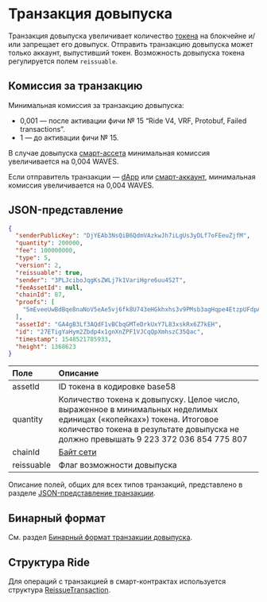 # Транзакция довыпуска

Транзакция довыпуска увеличивает количество [токена](/ru/blockchain/token/) на блокчейне и/или запрещает его довыпуск. Отправить транзакцию довыпуска может только аккаунт, выпустивший токен. Возможность довыпуска токена регулируется полем `reissuable`.

## Комиссия за транзакцию

Минимальная комиссия за транзакцию довыпуска:
* 0,001 — после активации фичи № 15 “Ride V4, VRF, Protobuf, Failed transactions”.
* 1 — до активации фичи № 15.

В случае довыпуска [смарт-ассета](/ru/blockchain/token/smart-asset) минимальная комиссия увеличивается на 0,004 WAVES. 

Если отправитель транзакции —  [dApp](/ru/blockchain/account/dapp) или [смарт-аккаунт](/ru/blockchain/account/smart-account), минимальная комиссия увеличивается на 0,004 WAVES.

## JSON-представление

```json
{
  "senderPublicKey": "DjYEAb3NsQiB6QdmVAzkwJh7iLgUs3yDLf7oFEeuZjfM",
  "quantity": 200000,
  "fee": 100000000,
  "type": 5,
  "version": 2,
  "reissuable": true,
  "sender": "3PLJciboJqgKsZWLj7k1VariHgre6uu4S2T",
  "feeAssetId": null,
  "chainId": 87,
  "proofs": [
    "5mEveeUwBdBqe8naNoV5eAe5vj6fk8U743eHGkhxhs3v9PMsb3agHqpe4EtzpUFdpASJegXyjrGSbynZg557cnSq"
  ],
  "assetId": "GA4gB3Lf3AQdF1vBCbqGMTeDrkUxY7L83xskRx6Z7kEH",
  "id": "27ETigYaHym2Zbdp4x1gnXnZPF1VJCqQpXmhszC35Qac",
  "timestamp": 1548521785933,
  "height": 1368623
}
```

| Поле | Описание |
| :--- | :--- |
| assetId | ID токена в кодировке base58 |
| quantity | Количество токена к довыпуску. Целое число, выраженное в минимальных неделимых единицах («копейках») токена. Итоговое количество токена в результате довыпуска не должно превышать 9&nbsp;223&nbsp;372&nbsp;036&nbsp;854&nbsp;775&nbsp;807 |
| chainId | [Байт сети](/ru/blockchain/blockchain-network/chain-id) |
| reissuable | Флаг возможности довыпуска |

Описание полей, общих для всех типов транзакций, представлено в разделе [JSON-представление транзакции](/ru/blockchain/transaction/#json-представление-транзакции).

## Бинарный формат

См. раздел [Бинарный формат транзакции довыпуска](/ru/blockchain/binary-format/transaction-binary-format/reissue-transaction-binary-format).

## Структура Ride

Для операций с транзакцией в смарт-контрактах используется структура [ReissueTransaction](/ru/ride/structures/transaction-structures/reissue-transaction).

